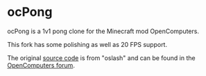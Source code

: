 # ocPong
ocPong is a 1v1 pong clone for the Minecraft mod OpenComputers.

This fork has some polishing as well as 20 FPS support.

The original [source code](https://oc.cil.li/topic/849-pong-because-why-not/?tab=comments#comment-3402) is from "oslash" and can be found in the [OpenComputers forum](https://oc.cil.li/topic/849-pong-because-why-not/?tab=comments#comment-3402).